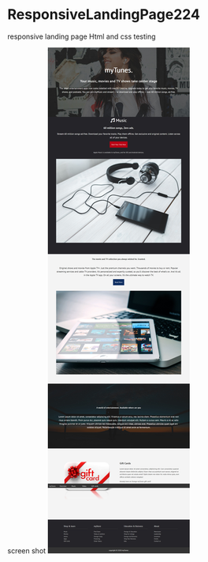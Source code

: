 # ResponsiveLandingPage224
responsive landing page Html and css
testing 


screen shot
<img src ="images/screenshot.jpg" >

